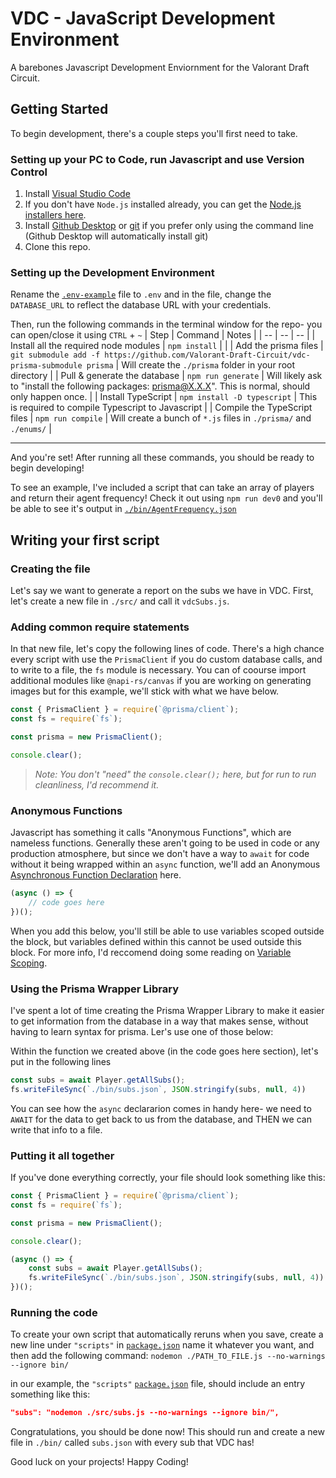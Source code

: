 # VDC - JavaScript Development Environment
A barebones Javascript Development Enviornment for the Valorant Draft Circuit.

## Getting Started
To begin development, there's a couple steps you'll first need to take.

### Setting up your PC to Code, run Javascript and use Version Control
1. Install [Visual Studio Code](https://code.visualstudio.com/download)
2. If you don't have `Node.js` installed already, you can get the [Node.js installers here](https://nodejs.org/en/download).
3. Install [Github Desktop](https://desktop.github.com/) or [git](https://git-scm.com/book/en/v2/Getting-Started-Installing-Git) if you prefer only using the command line (Github Desktop will automatically install git)
4. Clone this repo.

### Setting up the Development Environment
Rename the [`.env-example`](./.env-example) file to `.env` and in the file, change the `DATABASE_URL` to reflect the database URL with your credentials.

Then, run the following commands in the terminal window for the repo- you can open/close it using `CTRL` + `~`
| Step | Command | Notes |
| -- | -- | -- |
| Install all the required node modules | `npm install` |  |
| Add the prisma files | `git submodule add -f https://github.com/Valorant-Draft-Circuit/vdc-prisma-submodule prisma` | Will create the `./prisma` folder in your root directory |
| Pull & generate the database | `npm run generate` | Will likely ask to "install the following packages: prisma@X.X.X". This is normal, should only happen once. |
| Install TypeScript | `npm install -D typescript` | This is required to compile Typescript to Javascript |
| Compile the TypeScript files | `npm run compile` | Will create a bunch of `*.js` files in `./prisma/` and `./enums/` |

---

And you're set! After running all these commands, you should be ready to begin developing!

To see an example, I've included a script that can take an array of players and return their agent frequency! Check it out using `npm run dev0` and you'll be able to see it's output in [`./bin/AgentFrequency.json`](./bin/agentFrequency.json)

## Writing your first script
### Creating the file
Let's say we want to generate a report on the subs we have in VDC. First, let's create a new file in `./src/` and call it `vdcSubs.js`.

### Adding  common require statements
In that new file, let's copy the following lines of code. There's a high chance every script with use the `PrismaClient` if you do custom database calls, and to write to a file, the `fs` module is necessary. You can of coourse import additional modules like `@napi-rs/canvas` if you are working on generating images but for this example, we'll stick with what we have below.

```js
const { PrismaClient } = require(`@prisma/client`);
const fs = require(`fs`);

const prisma = new PrismaClient();

console.clear();
```
> *Note: You don't "need" the `console.clear();` here, but for run to run cleanliness, I'd recommend it.*


### Anonymous Functions
Javascript has something it calls "Anonymous Functions", which are nameless functions. Generally these aren't going to be used in code or any production atmosphere, but since we don't have a way to `await` for code without it being wrapped within an `async` function, we'll add an Anonymous [Asynchronous Function Declaration](https://developer.mozilla.org/en-US/docs/Web/JavaScript/Reference/Statements/async_function) here.

```js
(async () => {
    // code goes here
})();
```
When you add this below, you'll still be able to use variables scoped outside the block, but variables defined within this cannot be used outside this block. For more info, I'd reccomend doing some reading on [Variable Scoping](https://www.w3schools.com/js/js_scope.asp).

### Using the Prisma Wrapper Library
I've spent a lot of time creating the Prisma Wrapper Library to make it easier to get information from the database in a way that makes sense, without having to learn syntax for prisma. Ler's use one of those below:

Within the function we created above (in the code goes here section), let's put in the following lines
```js
const subs = await Player.getAllSubs();
fs.writeFileSync(`./bin/subs.json`, JSON.stringify(subs, null, 4))
```
You can see how the `async` declararion comes in handy here- we need to `AWAIT` for the data to get back to us from the database, and THEN we can write that info to a file.


### Putting it all together
If you've done everything correctly, your file should look something like this:
```js
const { PrismaClient } = require(`@prisma/client`);
const fs = require(`fs`);

const prisma = new PrismaClient();

console.clear();

(async () => {
    const subs = await Player.getAllSubs();
    fs.writeFileSync(`./bin/subs.json`, JSON.stringify(subs, null, 4))
})();
```

### Running the code
To create your own script that automatically reruns when you save, create a new line under `"scripts"` in [`package.json`](./package.json) name it whatever you want, and then add the following command: `nodemon ./PATH_TO_FILE.js --no-warnings --ignore bin/`

in our example, the `"scripts"` [`package.json`](./package.json) file, should include an entry something like this:
```json
"subs": "nodemon ./src/subs.js --no-warnings --ignore bin/",
```

Congratulations, you should be done now! This should run and create a new file in `./bin/` called `subs.json` with every sub that VDC has!

Good luck on your projects! Happy Coding!